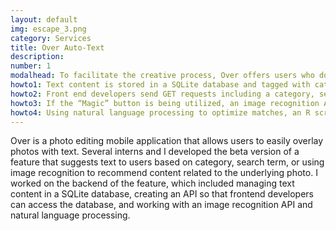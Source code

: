 ```yaml
---
layout: default
img: escape_3.png
category: Services
title: Over Auto-Text 
description:
number: 1
modalhead: To facilitate the creative process, Over offers users who don’t know where to begin a collection of pre-loaded images. Many users, however, still struggle with coming up with the right words to include on their image. Once users have started a project by uploading a picture, they can use the auto-text feature to choose a category or input a search term to find related content from Over’s text database. Even cooler, users can use the “Magic” button, which uses image recognition to automatically recommend content directly related to the input picture. 
howto1: Text content is stored in a SQLite database and tagged with category, character length, and author.
howto2: Front end developers send GET requests including a category, search term, or link to the user’s image, which is temporarily hosted online (the image recognition API takes a URL as an input).
howto3: If the “Magic” button is being utilized, an image recognition API returns a series of tags for the image, which represent objects the API believes it has identified in the photo, and a confidence interval for each tag. 
howto4: Using natural language processing to optimize matches, an R script processes the API request and image recognition tags and returns all related content in a JSON.
---
```

Over is a photo editing mobile application that allows users to easily overlay photos with text. Several interns and I developed the beta version of a feature that suggests text to users based on category, search term, or using image recognition to recommend content related to the underlying photo. I worked on the backend of the feature, which included managing text content in a SQLite database, creating an API so that frontend developers can access the database, and working with an image recognition API and natural language processing.
